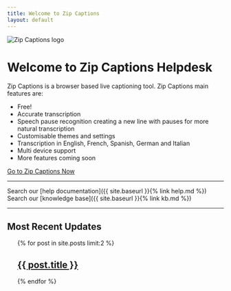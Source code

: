 ```yaml
---
title: Welcome to Zip Captions
layout: default
---
```

![Zip Captions logo](/assets/zip.jpg)

<h1>Welcome to Zip Captions Helpdesk</h1>

Zip Captions is a browser based live captioning tool. Zip Captions main features are:

- Free!
- Accurate transcription
- Speech pause recognition creating a new line with pauses for more natural transcription
- Customisable themes and settings
- Transcription in English, French, Spanish, German and Italian
- Multi device support
- More features coming soon

<a href="https://www.zipcaptions.app">Go to Zip Captions Now</a>

<hr>

Search our [help documentation]({{ site.baseurl }}{% link help.md %})
Search our [knowledge base]({{ site.baseurl }}{% link kb.md %})

<hr>
<h2>Most Recent Updates</h2>
<ul class="entries">
   {% for post in site.posts limit:2 %}
    <h2>
      <a href="{{ post.url | prepend: site.baseurl}}">
        {{ post.title }}
      </a>
    </h2>
{% endfor %}
</ul>


